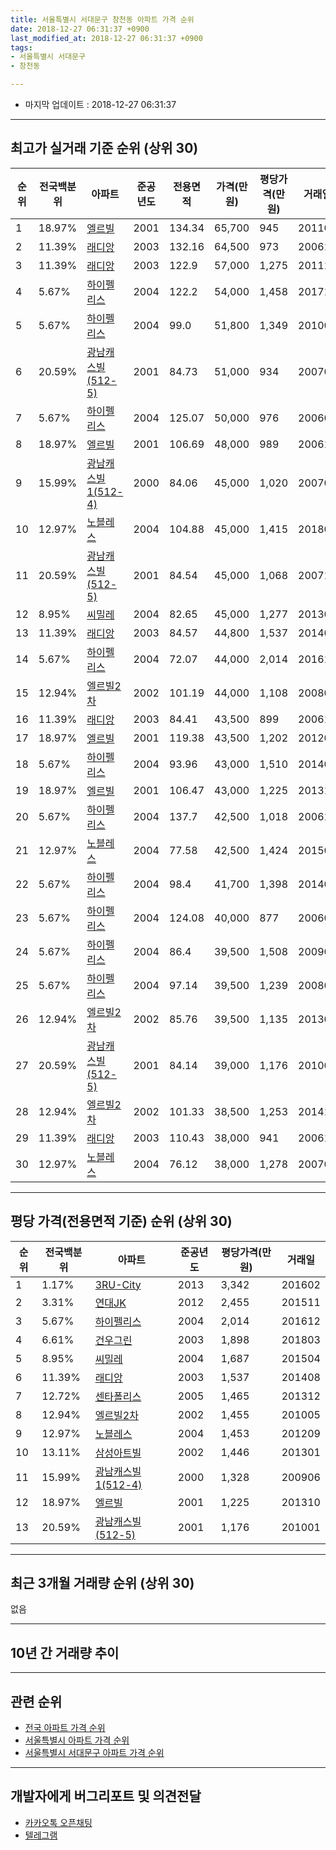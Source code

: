 ```yaml
---
title: 서울특별시 서대문구 창천동 아파트 가격 순위
date: 2018-12-27 06:31:37 +0900
last_modified_at: 2018-12-27 06:31:37 +0900
tags:
- 서울특별시 서대문구
- 창천동

---
```


* 마지막 업데이트 : 2018-12-27 06:31:37

---

## 최고가 실거래 기준 순위 (상위 30)


|순위|전국백분위|아파트|준공년도|전용면적|가격(만원)|평당가격(만원)|거래일|
|---|---|---|---|---|---|---|---|
|1|18.97%|[엘르빌](https://search.naver.com/search.naver?query=%EC%84%9C%EC%9A%B8%ED%8A%B9%EB%B3%84%EC%8B%9C+%EC%84%9C%EB%8C%80%EB%AC%B8%EA%B5%AC+%EC%B0%BD%EC%B2%9C%EB%8F%99+%EC%97%98%EB%A5%B4%EB%B9%8C)|2001|134.34|65,700|945|201103|
|2|11.39%|[래디앙](https://search.naver.com/search.naver?query=%EC%84%9C%EC%9A%B8%ED%8A%B9%EB%B3%84%EC%8B%9C+%EC%84%9C%EB%8C%80%EB%AC%B8%EA%B5%AC+%EC%B0%BD%EC%B2%9C%EB%8F%99+%EB%9E%98%EB%94%94%EC%95%99)|2003|132.16|64,500|973|200610|
|3|11.39%|[래디앙](https://search.naver.com/search.naver?query=%EC%84%9C%EC%9A%B8%ED%8A%B9%EB%B3%84%EC%8B%9C+%EC%84%9C%EB%8C%80%EB%AC%B8%EA%B5%AC+%EC%B0%BD%EC%B2%9C%EB%8F%99+%EB%9E%98%EB%94%94%EC%95%99)|2003|122.9|57,000|1,275|201112|
|4|5.67%|[하이펠리스](https://search.naver.com/search.naver?query=%EC%84%9C%EC%9A%B8%ED%8A%B9%EB%B3%84%EC%8B%9C+%EC%84%9C%EB%8C%80%EB%AC%B8%EA%B5%AC+%EC%B0%BD%EC%B2%9C%EB%8F%99+%ED%95%98%EC%9D%B4%ED%8E%A0%EB%A6%AC%EC%8A%A4)|2004|122.2|54,000|1,458|201712|
|5|5.67%|[하이펠리스](https://search.naver.com/search.naver?query=%EC%84%9C%EC%9A%B8%ED%8A%B9%EB%B3%84%EC%8B%9C+%EC%84%9C%EB%8C%80%EB%AC%B8%EA%B5%AC+%EC%B0%BD%EC%B2%9C%EB%8F%99+%ED%95%98%EC%9D%B4%ED%8E%A0%EB%A6%AC%EC%8A%A4)|2004|99.0|51,800|1,349|201002|
|6|20.59%|[광남캐스빌(512-5)](https://search.naver.com/search.naver?query=%EC%84%9C%EC%9A%B8%ED%8A%B9%EB%B3%84%EC%8B%9C+%EC%84%9C%EB%8C%80%EB%AC%B8%EA%B5%AC+%EC%B0%BD%EC%B2%9C%EB%8F%99+%EA%B4%91%EB%82%A8%EC%BA%90%EC%8A%A4%EB%B9%8C%28512-5%29)|2001|84.73|51,000|934|200706|
|7|5.67%|[하이펠리스](https://search.naver.com/search.naver?query=%EC%84%9C%EC%9A%B8%ED%8A%B9%EB%B3%84%EC%8B%9C+%EC%84%9C%EB%8C%80%EB%AC%B8%EA%B5%AC+%EC%B0%BD%EC%B2%9C%EB%8F%99+%ED%95%98%EC%9D%B4%ED%8E%A0%EB%A6%AC%EC%8A%A4)|2004|125.07|50,000|976|200605|
|8|18.97%|[엘르빌](https://search.naver.com/search.naver?query=%EC%84%9C%EC%9A%B8%ED%8A%B9%EB%B3%84%EC%8B%9C+%EC%84%9C%EB%8C%80%EB%AC%B8%EA%B5%AC+%EC%B0%BD%EC%B2%9C%EB%8F%99+%EC%97%98%EB%A5%B4%EB%B9%8C)|2001|106.69|48,000|989|200611|
|9|15.99%|[광남캐스빌1(512-4)](https://search.naver.com/search.naver?query=%EC%84%9C%EC%9A%B8%ED%8A%B9%EB%B3%84%EC%8B%9C+%EC%84%9C%EB%8C%80%EB%AC%B8%EA%B5%AC+%EC%B0%BD%EC%B2%9C%EB%8F%99+%EA%B4%91%EB%82%A8%EC%BA%90%EC%8A%A4%EB%B9%8C1%28512-4%29)|2000|84.06|45,000|1,020|200708|
|10|12.97%|[노블레스](https://search.naver.com/search.naver?query=%EC%84%9C%EC%9A%B8%ED%8A%B9%EB%B3%84%EC%8B%9C+%EC%84%9C%EB%8C%80%EB%AC%B8%EA%B5%AC+%EC%B0%BD%EC%B2%9C%EB%8F%99+%EB%85%B8%EB%B8%94%EB%A0%88%EC%8A%A4)|2004|104.88|45,000|1,415|201806|
|11|20.59%|[광남캐스빌(512-5)](https://search.naver.com/search.naver?query=%EC%84%9C%EC%9A%B8%ED%8A%B9%EB%B3%84%EC%8B%9C+%EC%84%9C%EB%8C%80%EB%AC%B8%EA%B5%AC+%EC%B0%BD%EC%B2%9C%EB%8F%99+%EA%B4%91%EB%82%A8%EC%BA%90%EC%8A%A4%EB%B9%8C%28512-5%29)|2001|84.54|45,000|1,068|200711|
|12|8.95%|[씨밀레](https://search.naver.com/search.naver?query=%EC%84%9C%EC%9A%B8%ED%8A%B9%EB%B3%84%EC%8B%9C+%EC%84%9C%EB%8C%80%EB%AC%B8%EA%B5%AC+%EC%B0%BD%EC%B2%9C%EB%8F%99+%EC%94%A8%EB%B0%80%EB%A0%88)|2004|82.65|45,000|1,277|201303|
|13|11.39%|[래디앙](https://search.naver.com/search.naver?query=%EC%84%9C%EC%9A%B8%ED%8A%B9%EB%B3%84%EC%8B%9C+%EC%84%9C%EB%8C%80%EB%AC%B8%EA%B5%AC+%EC%B0%BD%EC%B2%9C%EB%8F%99+%EB%9E%98%EB%94%94%EC%95%99)|2003|84.57|44,800|1,537|201408|
|14|5.67%|[하이펠리스](https://search.naver.com/search.naver?query=%EC%84%9C%EC%9A%B8%ED%8A%B9%EB%B3%84%EC%8B%9C+%EC%84%9C%EB%8C%80%EB%AC%B8%EA%B5%AC+%EC%B0%BD%EC%B2%9C%EB%8F%99+%ED%95%98%EC%9D%B4%ED%8E%A0%EB%A6%AC%EC%8A%A4)|2004|72.07|44,000|2,014|201612|
|15|12.94%|[엘르빌2차](https://search.naver.com/search.naver?query=%EC%84%9C%EC%9A%B8%ED%8A%B9%EB%B3%84%EC%8B%9C+%EC%84%9C%EB%8C%80%EB%AC%B8%EA%B5%AC+%EC%B0%BD%EC%B2%9C%EB%8F%99+%EC%97%98%EB%A5%B4%EB%B9%8C2%EC%B0%A8)|2002|101.19|44,000|1,108|200804|
|16|11.39%|[래디앙](https://search.naver.com/search.naver?query=%EC%84%9C%EC%9A%B8%ED%8A%B9%EB%B3%84%EC%8B%9C+%EC%84%9C%EB%8C%80%EB%AC%B8%EA%B5%AC+%EC%B0%BD%EC%B2%9C%EB%8F%99+%EB%9E%98%EB%94%94%EC%95%99)|2003|84.41|43,500|899|200611|
|17|18.97%|[엘르빌](https://search.naver.com/search.naver?query=%EC%84%9C%EC%9A%B8%ED%8A%B9%EB%B3%84%EC%8B%9C+%EC%84%9C%EB%8C%80%EB%AC%B8%EA%B5%AC+%EC%B0%BD%EC%B2%9C%EB%8F%99+%EC%97%98%EB%A5%B4%EB%B9%8C)|2001|119.38|43,500|1,202|201203|
|18|5.67%|[하이펠리스](https://search.naver.com/search.naver?query=%EC%84%9C%EC%9A%B8%ED%8A%B9%EB%B3%84%EC%8B%9C+%EC%84%9C%EB%8C%80%EB%AC%B8%EA%B5%AC+%EC%B0%BD%EC%B2%9C%EB%8F%99+%ED%95%98%EC%9D%B4%ED%8E%A0%EB%A6%AC%EC%8A%A4)|2004|93.96|43,000|1,510|201402|
|19|18.97%|[엘르빌](https://search.naver.com/search.naver?query=%EC%84%9C%EC%9A%B8%ED%8A%B9%EB%B3%84%EC%8B%9C+%EC%84%9C%EB%8C%80%EB%AC%B8%EA%B5%AC+%EC%B0%BD%EC%B2%9C%EB%8F%99+%EC%97%98%EB%A5%B4%EB%B9%8C)|2001|106.47|43,000|1,225|201310|
|20|5.67%|[하이펠리스](https://search.naver.com/search.naver?query=%EC%84%9C%EC%9A%B8%ED%8A%B9%EB%B3%84%EC%8B%9C+%EC%84%9C%EB%8C%80%EB%AC%B8%EA%B5%AC+%EC%B0%BD%EC%B2%9C%EB%8F%99+%ED%95%98%EC%9D%B4%ED%8E%A0%EB%A6%AC%EC%8A%A4)|2004|137.7|42,500|1,018|200610|
|21|12.97%|[노블레스](https://search.naver.com/search.naver?query=%EC%84%9C%EC%9A%B8%ED%8A%B9%EB%B3%84%EC%8B%9C+%EC%84%9C%EB%8C%80%EB%AC%B8%EA%B5%AC+%EC%B0%BD%EC%B2%9C%EB%8F%99+%EB%85%B8%EB%B8%94%EB%A0%88%EC%8A%A4)|2004|77.58|42,500|1,424|201507|
|22|5.67%|[하이펠리스](https://search.naver.com/search.naver?query=%EC%84%9C%EC%9A%B8%ED%8A%B9%EB%B3%84%EC%8B%9C+%EC%84%9C%EB%8C%80%EB%AC%B8%EA%B5%AC+%EC%B0%BD%EC%B2%9C%EB%8F%99+%ED%95%98%EC%9D%B4%ED%8E%A0%EB%A6%AC%EC%8A%A4)|2004|98.4|41,700|1,398|201401|
|23|5.67%|[하이펠리스](https://search.naver.com/search.naver?query=%EC%84%9C%EC%9A%B8%ED%8A%B9%EB%B3%84%EC%8B%9C+%EC%84%9C%EB%8C%80%EB%AC%B8%EA%B5%AC+%EC%B0%BD%EC%B2%9C%EB%8F%99+%ED%95%98%EC%9D%B4%ED%8E%A0%EB%A6%AC%EC%8A%A4)|2004|124.08|40,000|877|200605|
|24|5.67%|[하이펠리스](https://search.naver.com/search.naver?query=%EC%84%9C%EC%9A%B8%ED%8A%B9%EB%B3%84%EC%8B%9C+%EC%84%9C%EB%8C%80%EB%AC%B8%EA%B5%AC+%EC%B0%BD%EC%B2%9C%EB%8F%99+%ED%95%98%EC%9D%B4%ED%8E%A0%EB%A6%AC%EC%8A%A4)|2004|86.4|39,500|1,508|200905|
|25|5.67%|[하이펠리스](https://search.naver.com/search.naver?query=%EC%84%9C%EC%9A%B8%ED%8A%B9%EB%B3%84%EC%8B%9C+%EC%84%9C%EB%8C%80%EB%AC%B8%EA%B5%AC+%EC%B0%BD%EC%B2%9C%EB%8F%99+%ED%95%98%EC%9D%B4%ED%8E%A0%EB%A6%AC%EC%8A%A4)|2004|97.14|39,500|1,239|200807|
|26|12.94%|[엘르빌2차](https://search.naver.com/search.naver?query=%EC%84%9C%EC%9A%B8%ED%8A%B9%EB%B3%84%EC%8B%9C+%EC%84%9C%EB%8C%80%EB%AC%B8%EA%B5%AC+%EC%B0%BD%EC%B2%9C%EB%8F%99+%EC%97%98%EB%A5%B4%EB%B9%8C2%EC%B0%A8)|2002|85.76|39,500|1,135|201309|
|27|20.59%|[광남캐스빌(512-5)](https://search.naver.com/search.naver?query=%EC%84%9C%EC%9A%B8%ED%8A%B9%EB%B3%84%EC%8B%9C+%EC%84%9C%EB%8C%80%EB%AC%B8%EA%B5%AC+%EC%B0%BD%EC%B2%9C%EB%8F%99+%EA%B4%91%EB%82%A8%EC%BA%90%EC%8A%A4%EB%B9%8C%28512-5%29)|2001|84.14|39,000|1,176|201001|
|28|12.94%|[엘르빌2차](https://search.naver.com/search.naver?query=%EC%84%9C%EC%9A%B8%ED%8A%B9%EB%B3%84%EC%8B%9C+%EC%84%9C%EB%8C%80%EB%AC%B8%EA%B5%AC+%EC%B0%BD%EC%B2%9C%EB%8F%99+%EC%97%98%EB%A5%B4%EB%B9%8C2%EC%B0%A8)|2002|101.33|38,500|1,253|201410|
|29|11.39%|[래디앙](https://search.naver.com/search.naver?query=%EC%84%9C%EC%9A%B8%ED%8A%B9%EB%B3%84%EC%8B%9C+%EC%84%9C%EB%8C%80%EB%AC%B8%EA%B5%AC+%EC%B0%BD%EC%B2%9C%EB%8F%99+%EB%9E%98%EB%94%94%EC%95%99)|2003|110.43|38,000|941|200611|
|30|12.97%|[노블레스](https://search.naver.com/search.naver?query=%EC%84%9C%EC%9A%B8%ED%8A%B9%EB%B3%84%EC%8B%9C+%EC%84%9C%EB%8C%80%EB%AC%B8%EA%B5%AC+%EC%B0%BD%EC%B2%9C%EB%8F%99+%EB%85%B8%EB%B8%94%EB%A0%88%EC%8A%A4)|2004|76.12|38,000|1,278|200703|


---

## 평당 가격(전용면적 기준) 순위 (상위 30)


|순위|전국백분위|아파트|준공년도|평당가격(만원)|거래일|
|---|---|---|---|---|---|
|1|1.17%|[3RU-City](https://search.naver.com/search.naver?query=%EC%84%9C%EC%9A%B8%ED%8A%B9%EB%B3%84%EC%8B%9C+%EC%84%9C%EB%8C%80%EB%AC%B8%EA%B5%AC+%EC%B0%BD%EC%B2%9C%EB%8F%99+3RU-City)|2013|3,342|201602|
|2|3.31%|[연대JK](https://search.naver.com/search.naver?query=%EC%84%9C%EC%9A%B8%ED%8A%B9%EB%B3%84%EC%8B%9C+%EC%84%9C%EB%8C%80%EB%AC%B8%EA%B5%AC+%EC%B0%BD%EC%B2%9C%EB%8F%99+%EC%97%B0%EB%8C%80JK)|2012|2,455|201511|
|3|5.67%|[하이펠리스](https://search.naver.com/search.naver?query=%EC%84%9C%EC%9A%B8%ED%8A%B9%EB%B3%84%EC%8B%9C+%EC%84%9C%EB%8C%80%EB%AC%B8%EA%B5%AC+%EC%B0%BD%EC%B2%9C%EB%8F%99+%ED%95%98%EC%9D%B4%ED%8E%A0%EB%A6%AC%EC%8A%A4)|2004|2,014|201612|
|4|6.61%|[건우그린](https://search.naver.com/search.naver?query=%EC%84%9C%EC%9A%B8%ED%8A%B9%EB%B3%84%EC%8B%9C+%EC%84%9C%EB%8C%80%EB%AC%B8%EA%B5%AC+%EC%B0%BD%EC%B2%9C%EB%8F%99+%EA%B1%B4%EC%9A%B0%EA%B7%B8%EB%A6%B0)|2003|1,898|201803|
|5|8.95%|[씨밀레](https://search.naver.com/search.naver?query=%EC%84%9C%EC%9A%B8%ED%8A%B9%EB%B3%84%EC%8B%9C+%EC%84%9C%EB%8C%80%EB%AC%B8%EA%B5%AC+%EC%B0%BD%EC%B2%9C%EB%8F%99+%EC%94%A8%EB%B0%80%EB%A0%88)|2004|1,687|201504|
|6|11.39%|[래디앙](https://search.naver.com/search.naver?query=%EC%84%9C%EC%9A%B8%ED%8A%B9%EB%B3%84%EC%8B%9C+%EC%84%9C%EB%8C%80%EB%AC%B8%EA%B5%AC+%EC%B0%BD%EC%B2%9C%EB%8F%99+%EB%9E%98%EB%94%94%EC%95%99)|2003|1,537|201408|
|7|12.72%|[센타폴리스](https://search.naver.com/search.naver?query=%EC%84%9C%EC%9A%B8%ED%8A%B9%EB%B3%84%EC%8B%9C+%EC%84%9C%EB%8C%80%EB%AC%B8%EA%B5%AC+%EC%B0%BD%EC%B2%9C%EB%8F%99+%EC%84%BC%ED%83%80%ED%8F%B4%EB%A6%AC%EC%8A%A4)|2005|1,465|201312|
|8|12.94%|[엘르빌2차](https://search.naver.com/search.naver?query=%EC%84%9C%EC%9A%B8%ED%8A%B9%EB%B3%84%EC%8B%9C+%EC%84%9C%EB%8C%80%EB%AC%B8%EA%B5%AC+%EC%B0%BD%EC%B2%9C%EB%8F%99+%EC%97%98%EB%A5%B4%EB%B9%8C2%EC%B0%A8)|2002|1,455|201005|
|9|12.97%|[노블레스](https://search.naver.com/search.naver?query=%EC%84%9C%EC%9A%B8%ED%8A%B9%EB%B3%84%EC%8B%9C+%EC%84%9C%EB%8C%80%EB%AC%B8%EA%B5%AC+%EC%B0%BD%EC%B2%9C%EB%8F%99+%EB%85%B8%EB%B8%94%EB%A0%88%EC%8A%A4)|2004|1,453|201209|
|10|13.11%|[삼성아트빌](https://search.naver.com/search.naver?query=%EC%84%9C%EC%9A%B8%ED%8A%B9%EB%B3%84%EC%8B%9C+%EC%84%9C%EB%8C%80%EB%AC%B8%EA%B5%AC+%EC%B0%BD%EC%B2%9C%EB%8F%99+%EC%82%BC%EC%84%B1%EC%95%84%ED%8A%B8%EB%B9%8C)|2002|1,446|201301|
|11|15.99%|[광남캐스빌1(512-4)](https://search.naver.com/search.naver?query=%EC%84%9C%EC%9A%B8%ED%8A%B9%EB%B3%84%EC%8B%9C+%EC%84%9C%EB%8C%80%EB%AC%B8%EA%B5%AC+%EC%B0%BD%EC%B2%9C%EB%8F%99+%EA%B4%91%EB%82%A8%EC%BA%90%EC%8A%A4%EB%B9%8C1%28512-4%29)|2000|1,328|200906|
|12|18.97%|[엘르빌](https://search.naver.com/search.naver?query=%EC%84%9C%EC%9A%B8%ED%8A%B9%EB%B3%84%EC%8B%9C+%EC%84%9C%EB%8C%80%EB%AC%B8%EA%B5%AC+%EC%B0%BD%EC%B2%9C%EB%8F%99+%EC%97%98%EB%A5%B4%EB%B9%8C)|2001|1,225|201310|
|13|20.59%|[광남캐스빌(512-5)](https://search.naver.com/search.naver?query=%EC%84%9C%EC%9A%B8%ED%8A%B9%EB%B3%84%EC%8B%9C+%EC%84%9C%EB%8C%80%EB%AC%B8%EA%B5%AC+%EC%B0%BD%EC%B2%9C%EB%8F%99+%EA%B4%91%EB%82%A8%EC%BA%90%EC%8A%A4%EB%B9%8C%28512-5%29)|2001|1,176|201001|


---

## 최근 3개월 거래량 순위 (상위 30)

없음

---

## 10년 간 거래량 추이


<div style="width:100%;">
    <canvas id="deal_progress" height="250"></canvas>
</div>

<script>
new Chart(document.getElementById("deal_progress"), {
    type: 'line',
    data: {
        labels: ['200812','200901','200902','200903','200904','200905','200906','200907','200908','200909','200910','200911','200912','201001','201002','201003','201004','201005','201006','201007','201008','201009','201010','201011','201012','201101','201102','201103','201104','201105','201106','201107','201108','201109','201110','201111','201112','201201','201202','201203','201204','201205','201206','201207','201208','201209','201210','201211','201212','201301','201302','201303','201304','201305','201306','201307','201308','201309','201310','201311','201312','201401','201402','201403','201404','201405','201406','201407','201408','201409','201410','201411','201412','201501','201502','201503','201504','201505','201506','201507','201508','201509','201510','201511','201512','201601','201602','201603','201604','201605','201606','201607','201608','201609','201610','201611','201612','201701','201702','201703','201704','201705','201706','201707','201708','201709','201710','201711','201712','201801','201802','201803','201804','201805','201806','201807','201808','201809','201810','201811','201812'],
        datasets: [{
            label: '실거래 수',
            pointRadius: 1,
            data: [0, 0, 0, 1, 0, 2, 1, 1, 1, 1, 1, 1, 4, 2, 4, 1, 0, 1, 0, 1, 0, 0, 0, 1, 2, 0, 0, 2, 2, 0, 0, 1, 0, 0, 0, 0, 2, 1, 1, 3, 2, 1, 3, 2, 0, 1, 1, 0, 1, 9, 0, 1, 1, 0, 0, 0, 0, 1, 4, 0, 1, 2, 3, 1, 1, 5, 0, 1, 2, 2, 2, 2, 0, 3, 2, 2, 5, 2, 4, 4, 4, 1, 6, 3, 1, 1, 3, 2, 2, 1, 3, 2, 1, 1, 1, 2, 1, 1, 4, 4, 2, 1, 1, 0, 2, 3, 0, 2, 2, 2, 0, 4, 3, 0, 4, 1, 1, 0, 0, 0, 0],
            borderColor: "rgba(255, 201, 14, 1)",
            backgroundColor: "rgba(255, 201, 14, 0.5)",
            fill: true,
        }]
    },
    options: {
        responsive: true,
        title: {
            display: true,
            text: '10년간 거래량 추이'
        },
        tooltips: {
            mode: 'index',
            intersect: false,
        },
        hover: {
            mode: 'nearest',
            intersect: true
        },
        scales: {
            xAxes: [{
                display: true,
                scaleLabel: {
                    display: true,
                    labelString: '년/월'
                }
            }],
            yAxes: [{
                display: true,
                ticks: {
                    suggestedMin: 0,
                },
                scaleLabel: {
                    display: true,
                    labelString: '실거래 수'
                }
            }]
        }
    }
});

</script>


---

## 관련 순위

- [전국 아파트 가격 순위](https://inasie.github.io/apt-ranking/전국)
- [서울특별시 아파트 가격 순위](https://inasie.github.io/apt-ranking/서울특별시)
- [서울특별시 서대문구 아파트 가격 순위](https://inasie.github.io/apt-ranking/서울특별시-서대문구)


---

## 개발자에게 버그리포트 및 의견전달

- [카카오톡 오픈채팅](https://open.kakao.com/o/gLJUAP4)
- [텔레그램](https://t.me/inasie)

